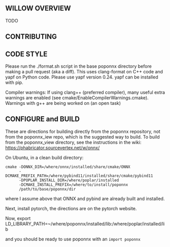 WILLOW OVERVIEW
---------------
TODO

CONTRIBUTING
------------

CODE STYLE
----------
Please run the ./format.sh script in the base poponnx directory
before making a pull request (aka a diff). This uses clang-format 
on C++ code and yapf on Python code. Please use yapf version 0.24. 
yapf can be installed with pip.

Compiler warnings: If using clang++ (preferred compiler), many useful 
extra warnings are enabled (see cmake/EnableCompilerWarnings.cmake). 
Warnings with g++ are being worked on (an open task)


CONFIGURE and BUILD
-------------------

These are directions for building directly from the poponnx repository, 
not from the poponnx_iew repo, which is the suggested way to build.
To build from the poponnx_view directory, see the instructions in the wiki:
https://phabricator.sourcevertex.net/w/onnx/


On Ubuntu, in a clean build directory:
```
cmake -DONNX_DIR=/where/onnx/installed/share/cmake/ONNX 
      -DCMAKE_PREFIX_PATH=/where/pybind11/installed/share/cmake/pybind11
      -DPOPLAR_INSTALL_DIR=/where/poplar/installed
      -DCMAKE_INSTALL_PREFIX=/where/to/install/poponnx
      /path/to/base/poponnx/dir
```

where I assume above that ONNX and pybind are already built and installed.

Next, install pytorch, the directions are on the pytorch website.

Now, 
export LD_LIBRARY_PATH=~/where/poponnx/installed/lib:/where/poplar/installed/lib

and you should be ready to use poponnx with an `import poponnx`


